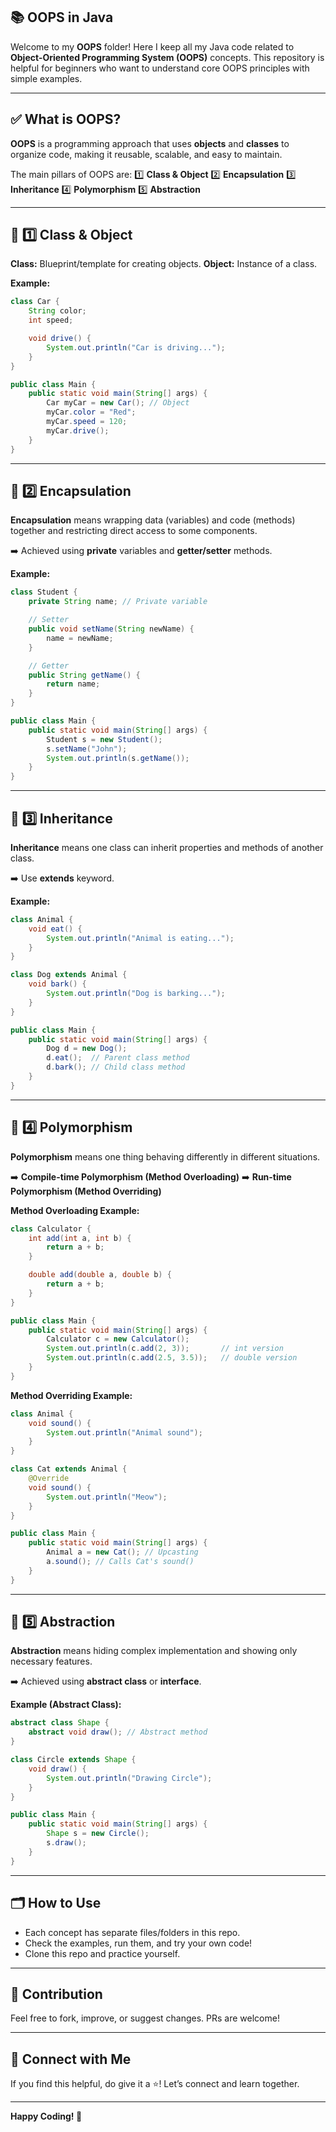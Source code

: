 ## 📚 OOPS in Java

Welcome to my **OOPS** folder!
Here I keep all my Java code related to **Object-Oriented Programming System (OOPS)** concepts.
This repository is helpful for beginners who want to understand core OOPS principles with simple examples.

---

## ✅ What is OOPS?

**OOPS** is a programming approach that uses **objects** and **classes** to organize code, making it reusable, scalable, and easy to maintain.

The main pillars of OOPS are:
1️⃣ **Class & Object**
2️⃣ **Encapsulation**
3️⃣ **Inheritance**
4️⃣ **Polymorphism**
5️⃣ **Abstraction**

---

## 📌 1️⃣ Class & Object

**Class:** Blueprint/template for creating objects.
**Object:** Instance of a class.

**Example:**

```java
class Car {
    String color;
    int speed;

    void drive() {
        System.out.println("Car is driving...");
    }
}

public class Main {
    public static void main(String[] args) {
        Car myCar = new Car(); // Object
        myCar.color = "Red";
        myCar.speed = 120;
        myCar.drive();
    }
}
```

---

## 📌 2️⃣ Encapsulation

**Encapsulation** means wrapping data (variables) and code (methods) together and restricting direct access to some components.

➡️ Achieved using **private** variables and **getter/setter** methods.

**Example:**

```java
class Student {
    private String name; // Private variable

    // Setter
    public void setName(String newName) {
        name = newName;
    }

    // Getter
    public String getName() {
        return name;
    }
}

public class Main {
    public static void main(String[] args) {
        Student s = new Student();
        s.setName("John");
        System.out.println(s.getName());
    }
}
```

---

## 📌 3️⃣ Inheritance

**Inheritance** means one class can inherit properties and methods of another class.

➡️ Use **extends** keyword.

**Example:**

```java
class Animal {
    void eat() {
        System.out.println("Animal is eating...");
    }
}

class Dog extends Animal {
    void bark() {
        System.out.println("Dog is barking...");
    }
}

public class Main {
    public static void main(String[] args) {
        Dog d = new Dog();
        d.eat();  // Parent class method
        d.bark(); // Child class method
    }
}
```

---

## 📌 4️⃣ Polymorphism

**Polymorphism** means one thing behaving differently in different situations.

➡️ **Compile-time Polymorphism (Method Overloading)**
➡️ **Run-time Polymorphism (Method Overriding)**

**Method Overloading Example:**

```java
class Calculator {
    int add(int a, int b) {
        return a + b;
    }

    double add(double a, double b) {
        return a + b;
    }
}

public class Main {
    public static void main(String[] args) {
        Calculator c = new Calculator();
        System.out.println(c.add(2, 3));       // int version
        System.out.println(c.add(2.5, 3.5));   // double version
    }
}
```

**Method Overriding Example:**

```java
class Animal {
    void sound() {
        System.out.println("Animal sound");
    }
}

class Cat extends Animal {
    @Override
    void sound() {
        System.out.println("Meow");
    }
}

public class Main {
    public static void main(String[] args) {
        Animal a = new Cat(); // Upcasting
        a.sound(); // Calls Cat's sound()
    }
}
```

---

## 📌 5️⃣ Abstraction

**Abstraction** means hiding complex implementation and showing only necessary features.

➡️ Achieved using **abstract class** or **interface**.

**Example (Abstract Class):**

```java
abstract class Shape {
    abstract void draw(); // Abstract method
}

class Circle extends Shape {
    void draw() {
        System.out.println("Drawing Circle");
    }
}

public class Main {
    public static void main(String[] args) {
        Shape s = new Circle();
        s.draw();
    }
}
```

---

## 🗂️ How to Use

* Each concept has separate files/folders in this repo.
* Check the examples, run them, and try your own code!
* Clone this repo and practice yourself.

---

## 🤝 Contribution

Feel free to fork, improve, or suggest changes.
PRs are welcome!

---

## 📧 Connect with Me

If you find this helpful, do give it a ⭐️!
Let’s connect and learn together.

---

**Happy Coding! 🚀**
